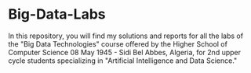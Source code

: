 # Big-Data-Labs

In this repository, you will find my solutions and reports for all the labs of the "Big Data Technologies" course offered by the Higher School of Computer Science 08 May 1945 - Sidi Bel Abbes, Algeria, for 2nd upper cycle students specializing in "Artificial Intelligence and Data Science."
